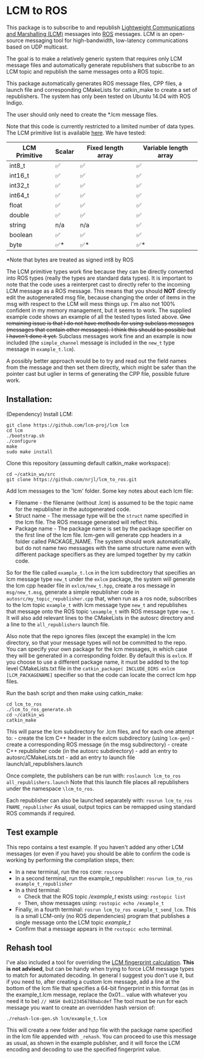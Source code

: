 # LCM to ROS

This package is to subscribe to and republish [Lightweight Communications and Marshalling (LCM)](https://lcm-proj.github.io/) messages into [ROS](http://wiki.ros.org/) messages. LCM is an open-source messaging tool for high-bandwidth, low-latency communications based on UDP multicast.

The goal is to make a relatively generic system that requires only LCM message files and automatically generate republishers that subscribe to an LCM topic and republish the same messages onto a ROS topic.

This package automatically generates ROS message files, CPP files, a launch file and corresponding CMakeLists for catkin_make to create a set of republishers. The system has only been tested on Ubuntu 14.04 with ROS Indigo.

The user should only need to create the \*.lcm message files.

Note that this code is currently restricted to a limited number of data types. The LCM primitive list is available [here](https://lcm-proj.github.io/type_specification.html#type_specification_primitives). We have tested:

| LCM Primitive | Scalar | Fixed length array | Variable length array |
| --- | --- | --- | --- |
| int8_t | :white_check_mark: | :white_check_mark: | :white_check_mark: |
| int16_t | :white_check_mark: | :white_check_mark: | :white_check_mark: |
| int32_t | :white_check_mark: | :white_check_mark: | :white_check_mark: |
| int64_t | :white_check_mark: | :white_check_mark: | :white_check_mark: |
| float | :white_check_mark: | :white_check_mark: | :white_check_mark: |
| double | :white_check_mark: | :white_check_mark: | :white_check_mark: |
| string | n/a | n/a | :white_check_mark: |
| boolean | :white_check_mark: | :white_check_mark: | :white_check_mark: |
| byte | :white_check_mark:* | :white_check_mark:* | :white_check_mark:* |
*Note that bytes are treated as signed int8 by ROS

The LCM primitive types work fine because they can be directly converted into ROS types (really the types are standard data types). It is important to note that the code uses a reinterpret cast to directly refer to the incoming LCM message as a ROS message. This means that you should **NOT** directly edit the autogenerated msg file, because changing the order of items in the msg with respect to the LCM will mess things up. I'm also not 100% confident in my memory management, but it seems to work. The supplied example code shows an example of all the tested types listed above. ~~One remaining issue is that I do not have methods for using subclass messages (messages that contain other messages). I think this should be possible but I haven't done it yet.~~ Subclass messages work fine and an example is now included (the `simple_channel` message is included in the `new_t` type message in `example_t.lcm`).

A possibly better approach would be to try and read out the field names from the message and then set them directly, which might be safer than the pointer cast but uglier in terms of generating the CPP file, possible future work.


## Installation:

(Dependency) Install LCM:
```
git clone https://github.com/lcm-proj/lcm lcm
cd lcm
./bootstrap.sh
./configure
make
sudo make install
```

Clone this repository (assuming default catkin_make workspace):
```
cd ~/catkin_ws/src
git clone https://github.com/nrjl/lcm_to_ros.git
```

Add lcm messages to the 'lcm' folder. Some key notes about each lcm file:
*   Filename - the filename (without .lcm) is assumed to be the topic name for the republisher in the autogenerated code.
*   Struct name - The message type will be the `struct` name specified in the lcm file. The ROS message generated will reflect this.
*   Package name - The package name is set by the package specifier on the first line of the lcm file. lcm-gen will generate cpp headers in a folder called PACKAGE_NAME. The system should work automatically, but do not name two messages with the same structure name even with different package specifiers as they are lumped together by my catkin code.

So for the file called `example_t.lcm` in the lcm subdirectory that specifies an lcm message type `new_t` under the `exlcm` package, the system will generate the lcm cpp header file in `exlcm/new_t.hpp`, create a ros message in `msg/new_t.msg`, generate a simple republisher code in `autosrc/my_topic_republisher.cpp` that, when run as a ros node, subscribes to the lcm topic `example_t` with lcm message type `new_t` and republishes that message onto the ROS topic `\example_t` with ROS message type `new_t`. It will also add relevant lines to the CMakeLists in the autosrc directory and a line to the `all_republishers` launch file.

Also note that the repo ignores files (except the example) in the lcm directory, so that your message types will not be committed to the repo. You can specify your own package for the lcm messages, in which case they will be generated in a corresponding folder. By default this is `exlcm`. If you choose to use a different package name, it must be added to the top level CMakeLists.txt file in the `catkin_package( INCLUDE_DIRS exlcm [LCM_PACKAGENAME]` specifier so that the code can locate the correct lcm hpp files.

Run the bash script and then make using catkin_make:
```
cd lcm_to_ros
./lcm_to_ros_generate.sh
cd ~/catkin_ws
catkin_make
```

This will parse the lcm subdirectory for .lcm files, and for each one attempt to:
    - create the lcm C++ header in the exlcm subdirectory (using `lcm-gen`)
    - create a corresponding ROS message (in the msg subdirectory)
    - create C++ republisher code (in the autosrc subdirectory)
    - add an entry to autosrc/CMakeLists.txt
    - add an entry to launch file launch/all_republishers.launch


Once complete, the publishers can be run with:
`roslaunch lcm_to_ros all_republishers.launch`
Note that this launch file places all republishers under the namespace `\lcm_to_ros`.

Each republisher can also be launched separately with:
`rosrun lcm_to_ros FNAME_republisher`
As usual, output topics can be remapped using standard ROS commands if required.

## Test example
This repo contains a test example. If you haven't added any other LCM messages (or even if you have) you should be able to confirm the code is working by performing the compilation steps, then:
* In a new terminal, run the ros core: `roscore`
* In a second terminal, run the example_t republisher: `rosrun lcm_to_ros example_t_republisher`
* In a third terminal: 
    * Check that the ROS topic */example_t* exists using: `rostopic list`
    * Then, show messages using: `rostopic echo /example_t`
* Finally, in a fourth terminal: `rosrun lcm_to_ros example_t_send_lcm`. This is a small LCM-only (no ROS dependencies) program that publishes a single message onto the LCM topic *example_t*
* Confirm that a message appears in the `rostopic echo` terminal.

## Rehash tool
I've also included a tool for overriding the [LCM fingerprint calculation](https://lcm-proj.github.io/type_specification.html). **This is not advised**, but can be handy when trying to force LCM message types to match for automated decoding. In general I suggest you don't use it, but if you need to, after creating a custom lcm message, add a line at the bottom of the lcm file that specifies a 64-bit fingerprint in this format (as in the example_t.lcm message, replace the 0x01... value with whatever you need it to be) `// HASH 0x0123456789abcdef`
The tool must be run for each message you want to create an overridden hash version of:
```
./rehash-lcm-gen.sh lcm/example_t.lcm
```
This will create a new folder and hpp file with the package name specified in the lcm file appended with `_rehash`. You can proceed to use this message as usual, as shown in the example publisher, and it will force the LCM encoding and decoding to use the specified fingerprint value.
